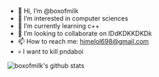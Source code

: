 - 👋 Hi, I’m @boxofmilk
- 👀 I’m interested in computer sciences
- 🌱 I’m currently learning c++
- 💞️ I’m looking to collaborate on IDdKDKKDKDk
- 📫 How to reach me: himelol698@gmail.com
- 💀 I want to kill pndaboi

![boxofmilk's github stats](https://github-readme-stats.vercel.app/api?username=boxofmilk&theme=tokyonight&hide=prs&show_icons=true)
